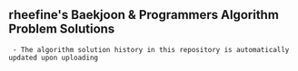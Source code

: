# 
## rheefine's Baekjoon & Programmers Algorithm Problem Solutions
	 - The algorithm solution history in this repository is automatically updated upon uploading
